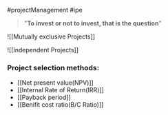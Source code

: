#projectManagement #ipe 

>"**To invest or not to invest, that is the question**"

![[Mutually exclusive Projects]]

![[Independent Projects]]

### **Project selection methods:**
- [[Net present value(NPV)]]
- [[Internal Rate of Return(IRR)]]
- [[Payback period]]
- [[Benifit cost ratio(B/C Ratio)]]



